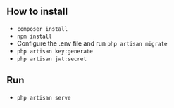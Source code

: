 ## How to install
- `composer install` 
- `npm install`
- Configure the .env file and run `php artisan migrate`
- `php artisan key:generate`
- `php artisan jwt:secret`

## Run
- `php artisan serve` 
